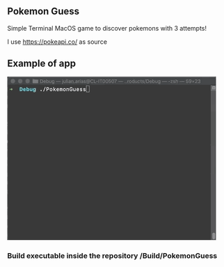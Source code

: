 ## Pokemon Guess

Simple Terminal MacOS game to discover pokemons with 3 attempts!

I use https://pokeapi.co/ as source

## Example of app
![Image app example](https://github.com/Maetschl/CodeChallenges/blob/master/PokemonGuess/example.gif)


### Build executable inside the repository /Build/PokemonGuess
